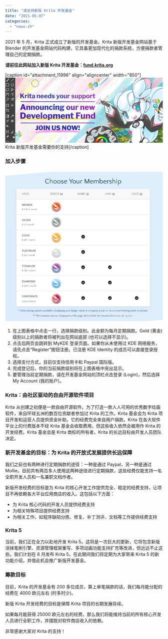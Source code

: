 ```yaml
---
title: "请支持新版 Krita 开发基金"
date: "2021-05-07"
categories: 
  - "news-zh"
---
```


2021 年 5 月，Krita 正式成立了新版的开发基金。Krita 新版开发基金网站基于 Blender 的开发基金网站代码构建，它具备更加现代化的捐款系统，方便捐款者管理自己的定期捐款。

**请前往此网站加入新版 Krita 开发基金：[fund.krita.org](https://fund.krita.org)**

\[caption id="attachment\_11996" align="aligncenter" width="850"\][![](images/landing-page-banner.png)](https://fund.krita.org) Krita 新版开发基金需要你的支持\[/caption\]

### 加入步骤

### [![](images/krita_fund.png)](https://krita.org/wp-content/uploads/2021/05/krita_fund.png)

1. 在上图表格中点击一行，选择捐款级别。此金额为每月定期捐款。Gold (黄金) 级别以上的捐款者将被列出在网站底部 (也可以选择不显示)。
2. 点击后网页会跳转到 MyKDE 登录页面。如果你从未使用过 KDE 网络服务，请先点击“Register”按钮注册。已注册 KDE Identity 的成员可以直接登录授权。
3. 选择支付方式，目前仅支持信用卡和 Paypal 国际版。
4. 完成登记后，你的当前捐款级别将在上图表格中突出显示。
5. 要管理当前定期捐款，请在开发基金网站的顶栏点击登录 (Login)，然后选择 My Account (我的账户)。

### Krita：由社区驱动的自由开源软件项目

Krita 从创建之初便是一款自由开源软件。为了打造一款人人可用的优秀数字绘画软件，来自环球五洲的数百位贡献者参加过 Krita 的工作。Krita 基金会为 Krita 项目开发和运营人员提供资金补助，它的经费完全来自用户捐款。Krita 在各大软件平台上的付费版本不经 Krita 基金会收取费用，但这些收入依然会被用作 Krita 的开发经费。Krita 基金会是 Krita 商标的所有者，Krita 的长远目标由开发人员团队决定。

### 新开发基金的目标：为 Krita 的开放式发展提供长远保障

我们之前也有两种进行定期捐款的途径：一种是通过 Paypal，另一种是通过 Mollie。目前共有两百多人使用这两种途径进行定期捐款，这些经费仅能支持一名全职开发人员和一名兼职文档作者。

新版开发经费的目标是为 Krita 的核心开发工作提供完全、稳定的经费支持，让项目不再依赖各大平台应用商店的收入。这包括以下方面：

- 为 Krita 核心代码的开发人员提供经费支持
- 为相关特殊项目提供经费支持
- 为相关工作，如程序缺陷分拣、修复、补丁测评、文档等工作提供经费支持

### Krita 5

当前，我们正在全力以赴地开发 Krita 5。这将是一次巨大的更新，它将包含新版涂抹笔刷引擎、资源管理框架重写、多项动画功能支持扩充等改进，但远远不止这些。我们计划在 8 月发布 Krita 5。在此期间我们将定期为大家带来 Krita 5 的新功能介绍，并借此机会推广新版开发基金。

### 筹款目标

目前，Krita 的开发基金有 200 多位成员，算上单笔捐款的话，我们每月能分配的经费在 4000 欧元左右 (时多时少)。

新版 Krita 开发经费的目标是保障 Krita 项目的长期发展存续。

如果每月能获得 25000 欧元左右的经费，那么我们将能维持当前的所有核心开发人员进行全职工作，并摆脱对软件商店收入的依赖。

非常感谢大家对 Krita 的支持！
